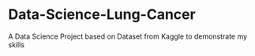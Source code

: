 # Data-Science-Lung-Cancer
A Data Science Project based on Dataset from Kaggle to demonstrate my skills
